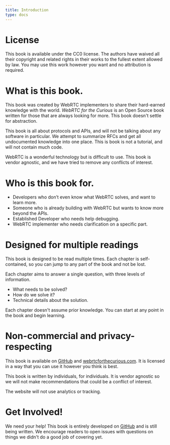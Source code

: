 ```yaml
---
title: Introduction
type: docs
---
```


# License

This book is available under the CC0 license. The authors have waived all their copyright and related rights in their works to the fullest extent allowed by law. You may use this work however you want and no attribution is required.

# What is this book.

This book was created by WebRTC implementers to share their hard-earned knowledge with the world. _WebRTC for the Curious_ is an Open Source book written for those that are always looking for more. This book doesn't settle for abstraction.

This book is all about protocols and APIs, and will not be talking about any software in particular. We attempt to summarize RFCs and get all undocumented knowledge into one place. This is book is not a tutorial, and will not contain much code.

WebRTC is a wonderful technology but is difficult to use. This book is vendor agnostic, and we have tried to remove any conflicts of interest.

# Who is this book for.

* Developers who don’t even know what WebRTC solves, and want to learn more.
* Someone who is already building with WebRTC but wants to know more beyond the APIs.
* Established Developer who needs help debugging.
* WebRTC implementer who needs clarification on a specific part.

# Designed for multiple readings

This book is designed to be read multiple times. Each chapter is self-contained, so you can jump to any part of the book and not be lost.

Each chapter aims to answer a single question, with three levels of information.

* What needs to be solved?
* How do we solve it?
* Technical details about the solution.

Each chapter doesn't assume prior knowledge. You can start at any point in the book and begin learning.

# Non-commercial and privacy-respecting

This book is available on [GitHub](https://github.com/webrtc-for-the-curious/webrtc-for-the-curious) and [webrtcforthecurious.com](https://webrtcforthecurious.com). It is licensed in a way that you can use it however you think is best.

This book is written by individuals, for individuals. It is vendor agnostic so we will not make recommendations that could be a conflict of interest.

The website will not use analytics or tracking.

# Get Involved!

We need your help! This book is entirely developed on [GitHub](https://github.com/webrtc-for-the-curious/webrtc-for-the-curious) and is still being written. We encourage readers to open issues with questions on things we didn't do a good job of covering yet.
